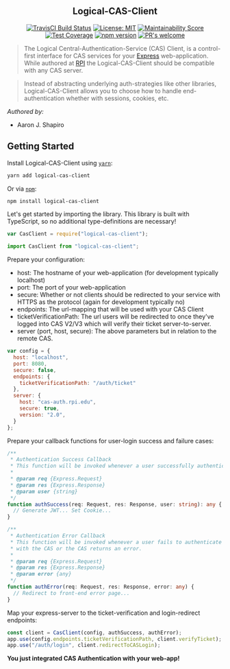 <h2 align="center">Logical-CAS-Client</h2>
<p align="center">
  <a href="https://travis-ci.org/ashapir0/logical-cas-client"><img src="https://travis-ci.org/ashapir0/logical-cas-client.svg?branch=master" alt="TravisCI Build Status"></a>
  <a href="https://opensource.org/licenses/MIT"><img src="https://img.shields.io/badge/License-MIT-yellow.svg" alt="License: MIT"></a>
  <a href="https://codeclimate.com/github/ashapir0/logical-cas-client/maintainability"><img src="https://api.codeclimate.com/v1/badges/62ca6570553055446a77/maintainability" alt="Maintainability Score"/></a>
  <a href="https://codeclimate.com/github/ashapir0/logical-cas-client/test_coverage"><img src="https://api.codeclimate.com/v1/badges/62ca6570553055446a77/test_coverage" alt="Test Coverage"/></a>
  <a href="https://badge.fury.io/js/logical-cas-client"><img src="https://badge.fury.io/js/logical-cas-client.svg" alt="npm version"></a>
  <a href="https://github.com/ashapir0/logical-cas-client/pulls"><img src="https://img.shields.io/badge/PRs%20-welcome-brightgreen.svg" alt="PR's welcome"></a>
</p>

> The Logical Central-Authentication-Service (CAS) Client, is a control-first interface for CAS services for your <a href="https://expressjs.com" target="_blank">Express</a> web-application. While authored at <a href="https://rpi.edu" target="_blank">RPI</a> the Logical-CAS-Client should be compatible with any CAS server. 

> Instead of abstracting underlying auth-strategies like other libraries, Logical-CAS-Client allows you to choose how to handle end-authentication whether with sessions, cookies, etc.

_Authored by:_
 - Aaron J. Shapiro

## Getting Started

Install Logical-CAS-Client using [`yarn`](https://yarnpkg.com/en/package/logical-cas-client):

```bash
yarn add logical-cas-client
```

Or via [`npm`](https://www.npmjs.com/):

```bash
npm install logical-cas-client
```

Let's get started by importing the library. This library is built with TypeScript, so no additional type-definitions are necessary!

```javascript
var CasClient = require("logical-cas-client");
```

```typescript
import CasClient from "logical-cas-client";
```

Prepare your configuration:
  - host: The hostname of your web-application (for development typically localhost)
  - port: The port of your web-application
  - secure: Whether or not clients should be redirected to your service with HTTPS as the protocol (again for development typically no)
  - endpoints: The url-mapping that will be used with your CAS Client
  - ticketVerificationPath: The url users will be redirected to once they've logged into CAS V2/V3 which will verify their ticket server-to-server.
  - server (port, host, secure): The above parameters but in relation to the remote CAS.

```javascript
var config = {
  host: "localhost",
  port: 8080,
  secure: false,
  endpoints: {
    ticketVerificationPath: "/auth/ticket"
  },
  server: {
    host: "cas-auth.rpi.edu",
    secure: true,
    version: "2.0",
  }
};
```
Prepare your callback functions for user-login success and failure cases:
```typescript
/**
 * Authentication Success Callback
 * This function will be invoked whenever a user successfully authenticated with the CAS.
 * 
 * @param req {Express.Request}
 * @param res {Express.Response}
 * @param user {string}
 */
function authSuccess(req: Request, res: Response, user: string): any {
  // Generate JWT... Set Cookie...
}

/**
 * Authentication Error Callback
 * This function will be invoked whenever a user fails to authenticate 
 * with the CAS or the CAS returns an error.
 * 
 * @param req {Express.Request}
 * @param res {Express.Response}
 * @param error {any}
 */
function authError(req: Request, res: Response, error: any) {
  // Redirect to front-end error page...
}
```

Map your express-server to the ticket-verification and login-redirect endpoints:
```javascript
const client = CasClient(config, authSuccess, authError);
app.use(config.endpoints.ticketVerificationPath, client.verifyTicket);
app.use("/auth/login", client.redirectToCASLogin);
```

**You just integrated CAS Authentication with your web-app!**